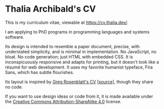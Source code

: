 # Thalia Archibald's CV

This is my curriculum vitae, viewable at <https://cv.thalia.dev/>.

I am applying to PhD programs in programming languages and systems software.

Its design is intended to resemble a paper document, precise, with understated
simplicity, and is minimal in implementation. No JavaScript, no bloat. No code
generation; just HTML with embedded CSS. It is inconspicuously responsive and
adapts for printing, but it doesn't look like a résumé for web development. It
uses my favorite humanist typeface, Fira Sans, which has subtle flourishes.

Its layout is inspired by [Greg Rosenblatt's CV](https://www.gregrosenblatt.com/)
[[source](https://github.com/gregr/gregr.github.io)], though they share no code.

If you want to use design ideas or code from it, it is made available under the
[Creative Commons Attribution-ShareAlike 4.0](LICENSE) license.
